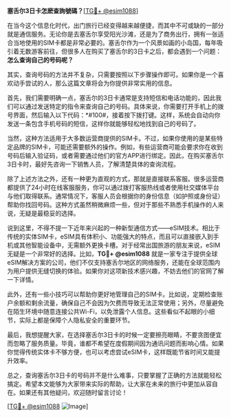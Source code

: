**塞舌尔3日卡怎麽查詢號碼？**[[TG💪+ @esim1088](https://t.me/s/esim1088)]

在当今这个信息化时代，出门旅行已经变得越来越便捷，而其中不可或缺的一部分就是通信服务。无论你是去塞舌尔享受阳光沙滩，还是为了商务出行，拥有一张适合当地使用的SIM卡都是非常必要的。塞舌尔作为一个风景如画的小岛国，每年吸引着无数游客前往，但很多人在购买了塞舌尔的3日卡之后，都会遇到一个问题：**怎么查询自己的号码呢？**

其实，查询号码的方法并不复杂，只需要按照以下步骤操作即可。如果你是一个喜欢动手尝试的人，那么这篇文章将会为你提供非常实用的信息。

首先，我们需要明确一点，塞舌尔的3日卡通常是支持短信和电话功能的，因此我们可以通过发送特定的指令来查询自己的号码。具体来说，你需要打开手机上的拨号界面，然后输入以下代码：*#100#，接着按下拨打键。这样，系统会自动向你发送一条包含手机号码的短信，这样你就能够轻松地找到自己的号码了。

当然，这种方法适用于大多数运营商提供的SIM卡。不过，如果你使用的是某些特定品牌的SIM卡，可能还需要额外的操作。例如，有些运营商可能会要求你在收到号码后输入验证码，或者需要通过他们的官方APP进行绑定。因此，在购买塞舌尔3日卡时，最好先咨询一下销售人员，了解清楚具体的查询流程。

除了上述方法之外，还有一种更为直观的方式，那就是直接联系客服。很多运营商都提供了24小时在线客服服务，你可以通过拨打客服热线或者使用社交媒体平台与他们取得联系。通常情况下，客服人员会根据你的身份信息（如护照或身份证）帮助你找回号码。这种方式虽然稍微麻烦一些，但对于那些不熟悉手机操作的人来说，无疑是最稳妥的选择。

说到这里，不得不提一下近年来兴起的一种新型通信方式——eSIM技术。相比于传统的实体SIM卡，eSIM具有体积小、功能强大的特点，而且可以直接嵌入到手机或其他智能设备中，无需额外更换卡槽。对于经常出国旅游的朋友来说，eSIM无疑是一个非常好的选择。比如，**TG💪+ @esim1088** 就是一家专注于提供全球eSIM解决方案的公司，他们不仅支持塞舌尔地区的网络服务，还能在全球范围内为用户提供无缝切换的体验。如果你对这项新技术感兴趣，不妨去他们的官网了解一下详情。

此外，还有一些小技巧可以帮助你更好地管理自己的SIM卡。比如说，定期检查账户余额和剩余流量，确保自己不会因为欠费而导致无法正常使用；另外，尽量避免在陌生环境中随意连接公共Wi-Fi，以免泄露个人信息。这些看似不起眼的小细节，实际上都是保障个人隐私安全的重要环节。

最后，我想提醒大家，在选择塞舌尔3日卡的时候一定要擦亮眼睛，不要贪图便宜而忽略了服务质量。毕竟，谁都不希望在度假期间因为通讯问题而影响心情。如果你觉得传统实体卡不够方便，也可以考虑尝试eSIM卡，这样既能节省时间又能提升效率。

总之，查询塞舌尔3日卡的号码并不是什么难事，只要掌握了正确的方法就能轻松搞定。希望本文能够为大家带来实际的帮助，让大家在未来的旅行中更加从容自在。如果还有其他疑问，欢迎随时留言讨论！

[[TG💪+ @esim1088](https://t.me/s/esim1088) ![Image](https://i.postimg.cc/4NQfJmqS/Snipaste-2025-05-13-00-14-12.png)]